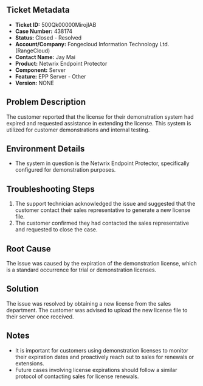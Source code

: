 ## Ticket Metadata
- **Ticket ID:** 500Qk00000MirojIAB
- **Case Number:** 438174
- **Status:** Closed - Resolved
- **Account/Company:** Fongecloud Information Technology Ltd. (RangeCloud)
- **Contact Name:** Jay Mai
- **Product:** Netwrix Endpoint Protector
- **Component:** Server
- **Feature:** EPP Server - Other
- **Version:** NONE

## Problem Description
The customer reported that the license for their demonstration system had expired and requested assistance in extending the license. This system is utilized for customer demonstrations and internal testing.

## Environment Details
- The system in question is the Netwrix Endpoint Protector, specifically configured for demonstration purposes.

## Troubleshooting Steps
1. The support technician acknowledged the issue and suggested that the customer contact their sales representative to generate a new license file.
2. The customer confirmed they had contacted the sales representative and requested to close the case.

## Root Cause
The issue was caused by the expiration of the demonstration license, which is a standard occurrence for trial or demonstration licenses.

## Solution
The issue was resolved by obtaining a new license from the sales department. The customer was advised to upload the new license file to their server once received.

## Notes
- It is important for customers using demonstration licenses to monitor their expiration dates and proactively reach out to sales for renewals or extensions.
- Future cases involving license expirations should follow a similar protocol of contacting sales for license renewals.